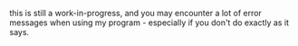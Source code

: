 this is still a work-in-progress, and you may encounter a lot of error messages when using my program - especially if you don't do exactly as it says.